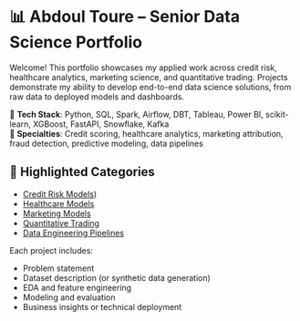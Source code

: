 # 📊 Abdoul Toure – Senior Data Science Portfolio

Welcome! This portfolio showcases my applied work across credit risk, healthcare analytics, marketing science, and quantitative trading. 
Projects demonstrate my ability to develop end-to-end data science solutions, from raw data to deployed models and dashboards.

🔧 **Tech Stack**: Python, SQL, Spark, Airflow, DBT, Tableau, Power BI, scikit-learn, XGBoost, FastAPI, Snowflake, Kafka  
📍 **Specialties**: Credit scoring, healthcare analytics, marketing attribution, fraud detection, predictive modeling, data pipelines

## 🚀 Highlighted Categories
- [Credit Risk Models](https://github.com/Kaisersose6/AbdoulT_DSPortfolio/tree/78b11aacdea4b466effd9a77b6614974b512bac4/Credit%20Risk%20Modeling%20Projects))
- [Healthcare Models](./healthcare-models/)
- [Marketing Models](./marketing-models/)
- [Quantitative Trading](./trading-models/)
- [Data Engineering Pipelines](./data-engineering/)

Each project includes:
- Problem statement
- Dataset description (or synthetic data generation)
- EDA and feature engineering
- Modeling and evaluation
- Business insights or technical deployment
